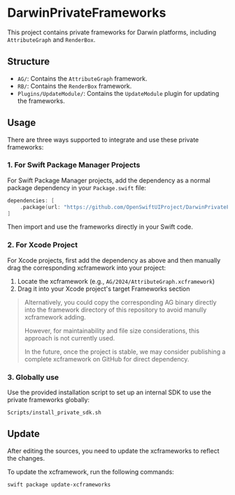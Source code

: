 # DarwinPrivateFrameworks

This project contains private frameworks for Darwin platforms, including `AttributeGraph` and `RenderBox`.

## Structure

- `AG/`: Contains the `AttributeGraph` framework.
- `RB/`: Contains the `RenderBox` framework.
- `Plugins/UpdateModule/`: Contains the `UpdateModule` plugin for updating the frameworks.

## Usage

There are three ways supported to integrate and use these private frameworks:

### 1. For Swift Package Manager Projects

For Swift Package Manager projects, add the dependency as a normal package dependency in your `Package.swift` file:

```swift
dependencies: [
    .package(url: "https://github.com/OpenSwiftUIProject/DarwinPrivateFrameworks.git", from: "0.0.2"),
]
```

Then import and use the frameworks directly in your Swift code.

### 2. For Xcode Project

For Xcode projects, first add the dependency as above and then manually drag the corresponding xcframework into your project:

1. Locate the xcframework (e.g., `AG/2024/AttributeGraph.xcframework`)
2. Drag it into your Xcode project's target Frameworks section

> Alternatively, you could copy the corresponding AG binary directly into the framework directory of this repository to avoid manully xcframework adding.
>
> However, for maintainability and file size considerations, this approach is not currently used.
>
> In the future, once the project is stable, we may consider publishing a complete xcframework on GitHub for direct dependency.

### 3. Globally use

Use the provided installation script to set up an internal SDK to use the private frameworks globally:

```shell
Scripts/install_private_sdk.sh
```

## Update

After editing the sources, you need to update the xcframeworks to reflect the changes.

To update the xcframework, run the following commands:

```shell
swift package update-xcframeworks
```